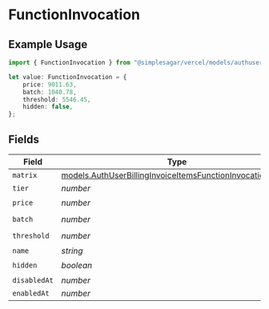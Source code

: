 # FunctionInvocation

## Example Usage

```typescript
import { FunctionInvocation } from "@simplesagar/vercel/models/authuser.js";

let value: FunctionInvocation = {
    price: 9011.63,
    batch: 1040.78,
    threshold: 5546.45,
    hidden: false,
};
```

## Fields

| Field                                                                                                                          | Type                                                                                                                           | Required                                                                                                                       | Description                                                                                                                    |
| ------------------------------------------------------------------------------------------------------------------------------ | ------------------------------------------------------------------------------------------------------------------------------ | ------------------------------------------------------------------------------------------------------------------------------ | ------------------------------------------------------------------------------------------------------------------------------ |
| `matrix`                                                                                                                       | [models.AuthUserBillingInvoiceItemsFunctionInvocationMatrix](../models/authuserbillinginvoiceitemsfunctioninvocationmatrix.md) | :heavy_minus_sign:                                                                                                             | N/A                                                                                                                            |
| `tier`                                                                                                                         | *number*                                                                                                                       | :heavy_minus_sign:                                                                                                             | N/A                                                                                                                            |
| `price`                                                                                                                        | *number*                                                                                                                       | :heavy_check_mark:                                                                                                             | N/A                                                                                                                            |
| `batch`                                                                                                                        | *number*                                                                                                                       | :heavy_check_mark:                                                                                                             | N/A                                                                                                                            |
| `threshold`                                                                                                                    | *number*                                                                                                                       | :heavy_check_mark:                                                                                                             | N/A                                                                                                                            |
| `name`                                                                                                                         | *string*                                                                                                                       | :heavy_minus_sign:                                                                                                             | N/A                                                                                                                            |
| `hidden`                                                                                                                       | *boolean*                                                                                                                      | :heavy_check_mark:                                                                                                             | N/A                                                                                                                            |
| `disabledAt`                                                                                                                   | *number*                                                                                                                       | :heavy_minus_sign:                                                                                                             | N/A                                                                                                                            |
| `enabledAt`                                                                                                                    | *number*                                                                                                                       | :heavy_minus_sign:                                                                                                             | N/A                                                                                                                            |